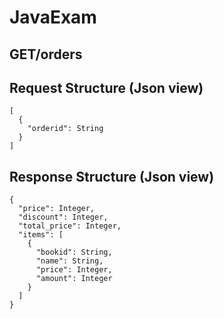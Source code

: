 # JavaExam

## GET/orders

## Request Structure (Json view)
```
[    
  {
    "orderid": String
  }
]
```

## Response Structure (Json view)

```
{
  "price": Integer,
  "discount": Integer,
  "total_price": Integer,
  "items": [
    {
      "bookid": String,
      "name": String,
      "price": Integer,
      "amount": Integer
    }
  ]
}
```